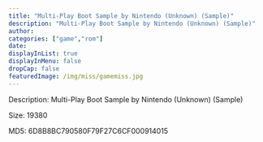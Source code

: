 ```yaml
---
title: "Multi-Play Boot Sample by Nintendo (Unknown) (Sample)"
description: "Multi-Play Boot Sample by Nintendo (Unknown) (Sample)"
author: 
categories: ["game","rom"]
date: 
displayInList: true
displayInMenu: false
dropCap: false
featuredImage: /img/miss/gamemiss.jpg
---
```


Description: Multi-Play Boot Sample by Nintendo (Unknown) (Sample)

Size: 19380

MD5: 6D8B8BC790580F79F27C6CF000914015

